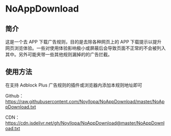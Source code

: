 # NoAppDownload
## 简介

这是一个去 APP 下载广告规则，目的是去除各种网页上的 APP 下载提示以提升网页浏览体验。一些对使用体验影响极小或屏蔽后会导致页面不正常的不会被列入其中。另外可能夹带一些其他规则漏掉的的广告拦截。

## 使用方法

在支持 Adblock Plus 广告规则的插件或浏览器内添加本规则地址即可

Github：https://raw.githubusercontent.com/Noyllopa/NoAppDownload/master/NoAppDownload.txt 

CDN：https://cdn.jsdelivr.net/gh/Noyllopa/NoAppDownload@master/NoAppDownload.txt